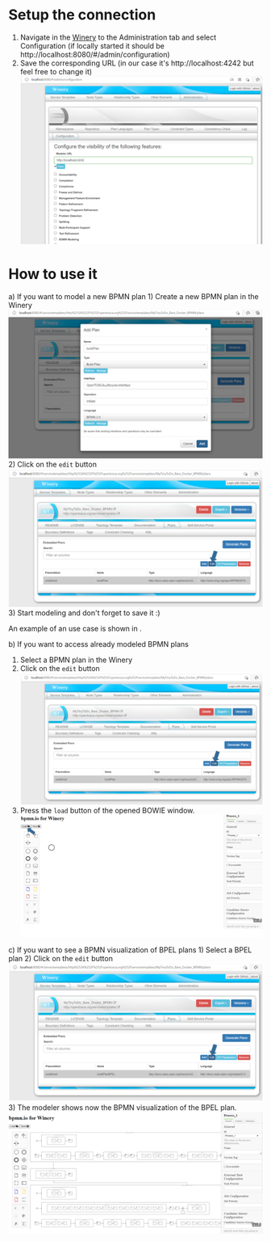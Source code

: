 # Setup the connection

1) Navigate in the [Winery](https://github.com/OpenTOSCA/winery) to the Administration tab and select Configuration (if locally started it should be http://localhost:8080/#/admin/configuration)
2) Save the corresponding URL (in our case it's http://localhost:4242 but feel free to change it)
![](./pictures/setup/Step0.png)

# How to use it
a) If you want to model a new BPMN plan
    1) Create a new BPMN plan in the Winery
    ![](./pictures/setup/bpmnStep1.png)
    2) Click on the `edit` button
    ![](./pictures/setup/bpmnStep2.png)
    3) Start modeling and don't forget to save it :)

An example of an use case is shown in [](./src/docs/Setup.md).

b) If you want to access already modeled BPMN plans
   1) Select a BPMN plan in the Winery
   2) Click on the `edit` button
    ![](./pictures/setup/bpmnStep2.png)
   3) Press the `load` button of the opened BOWIE window.
   ![](./pictures/setup/bpmnStep3.png)

c) If you want to see a BPMN visualization of BPEL plans
    1) Select a BPEL plan
    2) Click on the `edit` button
    ![](./pictures/setup/bpelStep1.png)
    3) The modeler shows now the BPMN visualization of the BPEL plan.
    ![](./pictures/setup/bpelStep2.png)

    